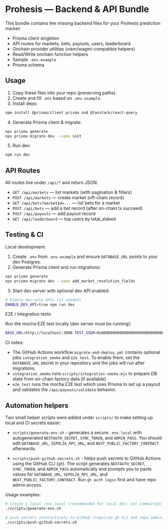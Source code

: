 # Prohesis — Backend & API Bundle

This bundle contains the missing backend files for your Prohesis prediction market:
- Prisma client singleton
- API routes for markets, bets, payouts, users, leaderboard
- Onchain provider utilities (viem/wagmi-compatible helpers)
- Read/Write onchain function helpers
- Sample `.env.example`
- Prisma schema

## Usage

1) Copy these files into your repo (preserving paths).
2) Create and fill `.env` based on `.env.example`.
3) Install deps:
```bash
npm install @prisma/client prisma zod @tanstack/react-query
```
4) Generate Prisma client & migrate:
```bash
npx prisma generate
npx prisma migrate dev --name init
```
5) Run dev:
```bash
npm run dev
```

## API Routes

All routes live under `/api/*` and return JSON.

- `GET /api/markets` — list markets (with pagination & filters)
- `POST /api/markets` — create market (off-chain record)
- `GET /api/bets?marketId=...` — list bets for a market
- `POST /api/bets` — add a bet record (after on-chain tx succeed)
- `POST /api/payouts` — add payout record
- `GET /api/leaderboard` — top users by total_staked


## Testing & CI

Local development:

1. Create `.env` from `.env.example` and ensure `DATABASE_URL` points to your dev Postgres.
2. Generate Prisma client and run migrations:

```bash
npx prisma generate
npx prisma migrate dev --name add_market_resolution_fields
```

3. Start dev server with optional dev API enabled:

```bash
# Enable dev-only APIs (if needed)
ENABLE_DEV_API=true npm run dev
```

E2E / Integration tests:

Run the mocha E2E test locally (dev server must be running):

```bash
BASE_URL=http://localhost:3000 TEST_USER=0x0000000000000000000000000000000000000001 npm run test:e2e
```

CI notes:

- The GitHub Actions workflow `migrate-and-deploy.yml` contains optional jobs `integration_smoke` and `e2e_test`. To enable them, set the `DATABASE_URL` secret in your repository and the jobs will run after migrations.
- `integration_smoke` runs `scripts/integration-smoke.mjs` to prepare DB state from on-chain factory data (if available).
- `e2e_test` runs the mocha E2E test which uses Prisma to set up a payout and validates the `/api/payouts/validate` behavior.

Automation helpers
------------------
Two small helper scripts were added under `scripts/` to make setting up local and CI secrets easier:

- `scripts/generate-env.sh` - generates a secure `.env.local` with autogenerated `NEXTAUTH_SECRET`, `SYNC_TOKEN`, and `ADMIN_PASS`. You should edit `DATABASE_URL`, `SEPOLIA_RPC_URL`, and `NEXT_PUBLIC_FACTORY_CONTRACT` afterwards.

- `scripts/push-github-secrets.sh` - helps push secrets to GitHub Actions using the GitHub CLI (`gh`). The script generates `NEXTAUTH_SECRET`, `SYNC_TOKEN`, and `ADMIN_PASS` automatically and prompts you to paste values for `DATABASE_URL`, `SEPOLIA_RPC_URL`, and `NEXT_PUBLIC_FACTORY_CONTRACT`. Run `gh auth login` first and have repo admin access.

Usage examples:

```bash
# create a local .env.local (recommended for local dev; not committed)
./scripts/generate-env.sh

# push secrets interactively to GitHub (requires gh CLI and repo admin)
./scripts/push-github-secrets.sh
```


